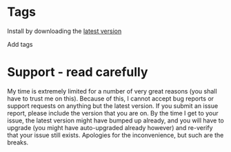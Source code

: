 Tags
=================

Install by downloading the [latest version](https://github.com/447226268/zotero-tags/releases/latest)

Add tags

# Support - read carefully

My time is extremely limited for a number of very great reasons (you shall have to trust me on this). Because of this, I
cannot accept bug reports
or support requests on anything but the latest version. If you submit an issue report,
please include the version that you are on. By the time I get to your issue, the latest version might have bumped up
already, and you
will have to upgrade (you might have auto-upgraded already however) and re-verify that your issue still exists.
Apologies for the inconvenience, but such
are the breaks.

